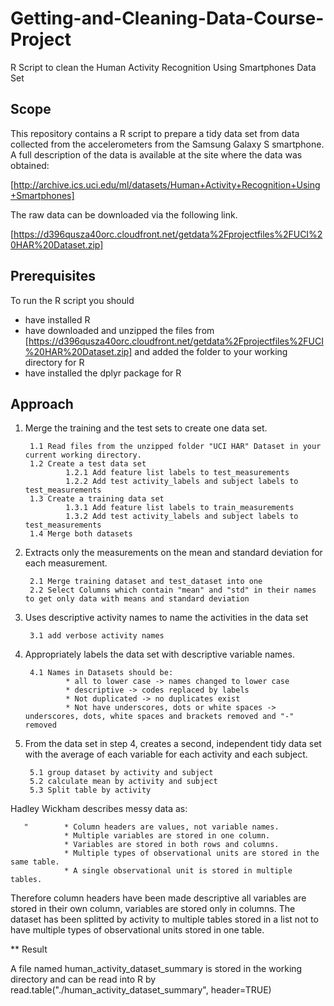 # Getting-and-Cleaning-Data-Course-Project
R Script to clean the Human Activity Recognition Using Smartphones Data Set 

## Scope
This repository contains a R script to prepare a tidy data set from data collected from the accelerometers from the Samsung Galaxy S smartphone. A full description of the data is available at the site where the data was obtained:

[http://archive.ics.uci.edu/ml/datasets/Human+Activity+Recognition+Using+Smartphones]

The raw data can be downloaded via the following link.

[https://d396qusza40orc.cloudfront.net/getdata%2Fprojectfiles%2FUCI%20HAR%20Dataset.zip]

## Prerequisites
To run the R script you should
* have installed R
* have downloaded and unzipped the files from [https://d396qusza40orc.cloudfront.net/getdata%2Fprojectfiles%2FUCI%20HAR%20Dataset.zip] and added the folder to your working directory for R
* have installed the dplyr package for R

## Approach

1. Merge the training and the test sets to create one data set.

        1.1 Read files from the unzipped folder "UCI HAR" Dataset in your current working directory.
        1.2 Create a test data set
                1.2.1 Add feature list labels to test_measurements
                1.2.2 Add test activity_labels and subject labels to test_measurements
        1.3 Create a training data set
                1.3.1 Add feature list labels to train_measurements
                1.3.2 Add test activity_labels and subject labels to test_measurements
        1.4 Merge both datasets
                
2. Extracts only the measurements on the mean and standard deviation for each measurement.
        
        2.1 Merge training dataset and test_dataset into one
        2.2 Select Columns which contain "mean" and "std" in their names to get only data with means and standard deviation
        
3. Uses descriptive activity names to name the activities in the data set
        
        3.1 add verbose activity names
        
4. Appropriately labels the data set with descriptive variable names.

        4.1 Names in Datasets should be:
                * all to lower case -> names changed to lower case
                * descriptive -> codes replaced by labels
                * Not duplicated -> no duplicates exist
                * Not have underscores, dots or white spaces -> underscores, dots, white spaces and brackets removed and "-" removed
                
5. From the data set in step 4, creates a second, independent tidy data set with the average of each variable for each activity and each subject. 

        5.1 group dataset by activity and subject
        5.2 calculate mean by activity and subject
        5.3 Split table by activity

Hadley Wickham describes messy data as:

       "        * Column headers are values, not variable names.
                * Multiple variables are stored in one column.
                * Variables are stored in both rows and columns.
                * Multiple types of observational units are stored in the same table.
                * A single observational unit is stored in multiple tables.
                
Therefore column headers have been made descriptive all variables are stored in their own column, variables are stored only in columns. The dataset has been splitted by activity to multiple tables stored in a list not to have multiple types of observational units stored in one table.

** Result

A file named human_activity_dataset_summary is stored in the working directory and can be read into R by read.table("./human_activity_dataset_summary", header=TRUE)
